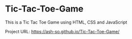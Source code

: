 # Tic-Tac-Toe-Game
This is a Tic Tac Toe Game using HTML, CSS and JavaScript

Project URL: https://ash-so.github.io/Tic-Tac-Toe-Game/
